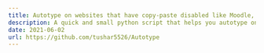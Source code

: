 ```yaml
---
title: Autotype on websites that have copy-paste disabled like Moodle, HackerEarth contest etc.
description: A quick and small python script that helps you autotype on websites that have copy paste disabled like Moodle, HackerEarth contests etc as it is difficult to efficiently debug your code on an online compiler.
date: 2021-06-02
url: https://github.com/tushar5526/Autotype
---
```

